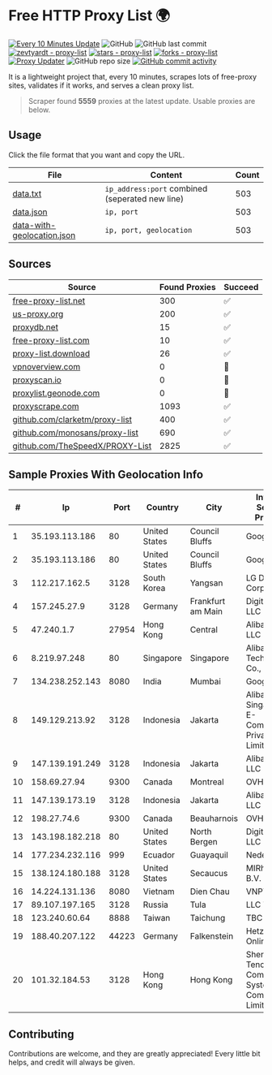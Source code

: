 
# Free HTTP Proxy List 🌍

[![Every 10 Minutes Update](https://github.com/mertguvencli/http-proxy-list/actions/workflows/main.yml/badge.svg?branch=main)](https://github.com/mertguvencli/http-proxy-list/actions/workflows/main.yml)
![GitHub](https://img.shields.io/github/license/mertguvencli/http-proxy-list)
![GitHub last commit](https://img.shields.io/github/last-commit/mertguvencli/http-proxy-list)
[![zevtyardt - proxy-list](https://img.shields.io/static/v1?label=zevtyardt&message=proxy-list&color=blue&logo=github)](https://github.com/zevtyardt/proxy-list "Go to GitHub repo")
[![stars - proxy-list](https://img.shields.io/github/stars/zevtyardt/proxy-list?style=social)](https://github.com/zevtyardt/proxy-list)
[![forks - proxy-list](https://img.shields.io/github/forks/zevtyardt/proxy-list?style=social)](https://github.com/zevtyardt/proxy-list)
[![Proxy Updater](https://github.com/zevtyardt/proxy-list/workflows/Proxy%20Updater/badge.svg)](https://github.com/zevtyardt/proxy-list/actions?query=workflow:"Proxy+Updater")
![GitHub repo size](https://img.shields.io/github/repo-size/zevtyardt/proxy-list)
[![GitHub commit activity](https://img.shields.io/github/commit-activity/m/zevtyardt/proxy-list?logo=commits)](https://github.com/zevtyardt/proxy-list/commits/main)

It is a lightweight project that, every 10 minutes, scrapes lots of free-proxy sites, validates if it works, and serves a clean proxy list.

> Scraper found **5559** proxies at the latest update. Usable proxies are below.

## Usage

Click the file format that you want and copy the URL.

|File|Content|Count|
|----|-------|-----|
|[data.txt](https://raw.githubusercontent.com/mertguvencli/http-proxy-list/main/proxy-list/data.txt)|`ip_address:port` combined (seperated new line)|503|
|[data.json](https://raw.githubusercontent.com/mertguvencli/http-proxy-list/main/proxy-list/data.json)|`ip, port`|503|
|[data-with-geolocation.json](https://raw.githubusercontent.com/mertguvencli/http-proxy-list/main/proxy-list/data-with-geolocation.json)|`ip, port, geolocation`|503|

## Sources

|Source|Found Proxies|Succeed|
|------|-------------|-------|
|[free-proxy-list.net](https://free-proxy-list.net)|300|✅|
|[us-proxy.org](https://www.us-proxy.org)|200|✅|
|[proxydb.net](http://proxydb.net)|15|✅|
|[free-proxy-list.com](https://free-proxy-list.com/?page=&port=&type%5B%5D=http&type%5B%5D=https&up_time=0&search=Search)|10|✅|
|[proxy-list.download](https://www.proxy-list.download/HTTP)|26|✅|
|[vpnoverview.com](https://vpnoverview.com/privacy/anonymous-browsing/free-proxy-servers)|0|🚫|
|[proxyscan.io](https://www.proxyscan.io)|0|🚫|
|[proxylist.geonode.com](https://proxylist.geonode.com/api/proxy-list?limit=300&page=1&sort_by=lastChecked&sort_type=desc&protocols=http,https)|0|🚫|
|[proxyscrape.com](https://api.proxyscrape.com/v2/?request=displayproxies&protocol=http&timeout=10000&country=all&ssl=all&anonymity=all)|1093|✅|
|[github.com/clarketm/proxy-list](https://raw.githubusercontent.com/clarketm/proxy-list/master/proxy-list-raw.txt)|400|✅|
|[github.com/monosans/proxy-list](https://raw.githubusercontent.com/monosans/proxy-list/main/proxies/http.txt)|690|✅|
|[github.com/TheSpeedX/PROXY-List](https://raw.githubusercontent.com/TheSpeedX/PROXY-List/master/http.txt)|2825|✅|


## Sample Proxies With Geolocation Info

|#|Ip|Port|Country|City|Internet Service Provider|
|-|--|----|-------|----|-------------------------|
|1|35.193.113.186|80|United States|Council Bluffs|Google LLC|
|2|35.193.113.186|80|United States|Council Bluffs|Google LLC|
|3|112.217.162.5|3128|South Korea|Yangsan|LG DACOM Corporation|
|4|157.245.27.9|3128|Germany|Frankfurt am Main|DigitalOcean, LLC|
|5|47.240.1.7|27954|Hong Kong|Central|Alibaba.com LLC|
|6|8.219.97.248|80|Singapore|Singapore|Alibaba (US) Technology Co., Ltd.|
|7|134.238.252.143|8080|India|Mumbai|Google LLC|
|8|149.129.213.92|3128|Indonesia|Jakarta|Alibaba.com Singapore E-Commerce Private Limited|
|9|147.139.191.249|3128|Indonesia|Jakarta|Alibaba.com LLC|
|10|158.69.27.94|9300|Canada|Montreal|OVH SAS|
|11|147.139.173.19|3128|Indonesia|Jakarta|Alibaba.com LLC|
|12|198.27.74.6|9300|Canada|Beauharnois|OVH SAS|
|13|143.198.182.218|80|United States|North Bergen|DigitalOcean, LLC|
|14|177.234.232.116|999|Ecuador|Guayaquil|Nedetel S.A.|
|15|138.124.180.188|3128|United States|Secaucus|MIRholding B.V.|
|16|14.224.131.136|8080|Vietnam|Dien Chau|VNPT|
|17|89.107.197.165|3128|Russia|Tula|LLC TK Altair|
|18|123.240.60.64|8888|Taiwan|Taichung|TBC|
|19|188.40.207.122|44223|Germany|Falkenstein|Hetzner Online GmbH|
|20|101.32.184.53|3128|Hong Kong|Hong Kong|Shenzhen Tencent Computer Systems Company Limited|



## Contributing

Contributions are welcome, and they are greatly appreciated! Every
little bit helps, and credit will always be given.

